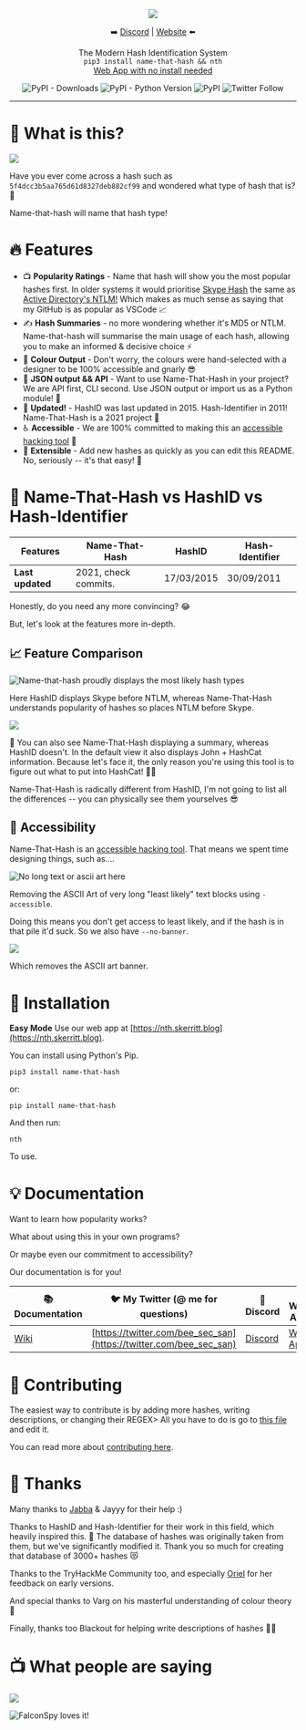 <p align="center">

<img src="logo.gif">
<p align="center">➡️ <a href="https://discord.gg/zYTM3rZM4T">Discord</a> | <a href="https://nth.skerritt.blog">Website</a> ⬅️</p>
<p align="center">The Modern Hash Identification System<br>
<code>pip3 install name-that-hash && nth</code>
  <br>
  <a href="https://nth.skerritt.blog">Web App with no install needed</a>
</p>

<p align="center"><img alt="PyPI - Downloads" src="https://img.shields.io/pypi/dm/name-that-hash"> <img alt="PyPI - Python Version" src="https://img.shields.io/pypi/pyversions/name-that-hash"> <img alt="PyPI" src="https://img.shields.io/pypi/v/name-that-hash"> <img alt="Twitter Follow" src="https://img.shields.io/twitter/follow/bee_sec_san?style=social">
</p>

<hr>


# 🤔 What is this?

![](images/demo_smaller.gif)

Have you ever come across a hash such as `5f4dcc3b5aa765d61d8327deb882cf99` and wondered what type of hash that is? 🤔

Name-that-hash will name that hash type! 

# 🔥 Features
* 📺 **Popularity Ratings** - Name that hash will show you the most popular hashes first. In older systems it would prioritise [Skype Hash](https://en.wikipedia.org/wiki/Skype_security) the same as [Active Directory's NTLM!](https://docs.microsoft.com/en-us/windows-server/security/kerberos/ntlm-overview) Which makes as much sense as saying that my GitHub is as popular as VSCode 📈
* ✍ **Hash Summaries** - no more wondering whether it's MD5 or NTLM. Name-that-hash will summarise the main usage of each hash, allowing you to make an informed & decisive choice ⚡
* 🌈 **Colour Output** - Don't worry, the colours were hand-selected with a designer to be 100% accessible and gnarly 😎
* 🤖 **JSON output && API** - Want to use Name-That-Hash in your project? We are API first, CLI second. Use JSON output or import us as a Python module! 💾
* 👵 **Updated!** - HashID was last updated in 2015. Hash-Identifier in 2011! Name-That-Hash is a 2021 project 🦧
* ♿ **Accessible** - We are 100% committed to making this an [accessible hacking tool](https://skerritt.blog/a11y/) 🙏
* 🎫 **Extensible** - Add new hashes as quickly as you can edit this README. No, seriously -- it's that easy! 🎱

# 🥊 Name-That-Hash vs HashID vs Hash-Identifier

| **Features** | Name-That-Hash | HashID | Hash-Identifier |
| ---- | ---- | ---- | ---- |
| **Last updated** | 2021, check commits. | 17/03/2015 | 30/09/2011 |

Honestly, do you need any more convincing? 😂

But, let's look at the features more in-depth.

## 📈 Feature Comparison

![Name-that-hash proudly displays the most likely hash types](images/example1.png)

Here HashID displays Skype before NTLM, whereas Name-That-Hash understands popularity of hashes so places NTLM before Skype.

![](images/hashid.png)

📕 You can also see Name-That-Hash displaying a summary, whereas HashID doesn't. In the default view it also displays John + HashCat information. Because let's face it, the only reason you're using this tool is to figure out what to put into HashCat! 🐱‍🚀

Name-That-Hash is radically different from HashID, I'm not going to list all the differences -- you can physically see them yourselves 😎

## 💌 Accessibility

Name-That-Hash is an [accessible hacking tool](https://skerritt.blog/a11y/). That means we spent time designing things, such as....

![No long text or ascii art here](images/accessible.png)

Removing the ASCII Art of very long "least likely" text blocks using `-accessible`.

Doing this means you don't get access to least likely, and if the hash is in that pile it'd suck. So we also have `--no-banner`.

![](images/no-banner.png)

Which removes the ASCII art banner.

# 🔨 Installation

**Easy Mode** Use our web app at [https://nth.skerritt.blog](https://nth.skerritt.blog).

You can install using Python's Pip.

```
pip3 install name-that-hash
```

or:

```
pip install name-that-hash
```

And then run:

```
nth
```

To use.

# 💡 Documentation
Want to learn how popularity works?

What about using this in your own programs?

Or maybe even our commitment to accessibility?

Our documentation is for you!

| 📚 **Documentation** | 🐦 **My Twitter (@ me for questions)** | 🎳 **Discord** | 🧩 **Web App**
| --------------- | ----------------------------------- | ---------------- | ---------------- | 
| [Wiki](https://github.com/HashPals/Name-That-Hash/wiki) | [https://twitter.com/bee_sec_san](https://twitter.com/bee_sec_san) | [Discord](https://discord.gg/zYTM3rZM4T) | [Web App](https://nth.skerritt.blog) |

# 🙏 Contributing

The easiest way to contribute is by adding more hashes, writing descriptions, or changing their REGEX> All you have to do is go to [this file](https://github.com/HashPals/Name-That-Hash/blob/main/name_that_hash/hashes.py) and edit it.

You can read more about [contributing here](https://github.com/HashPals/Name-That-Hash/wiki/Contributing).

# 💌 Thanks

Many thanks to [Jabba](https://github.com/JabbaTheBunny) & Jayyy for their help :)

Thanks to HashID and Hash-Identifier for their work in this field, which heavily inspired this. 💝 The database of hashes was originally taken from them, but we've significantly modified it. Thank you so much for creating that database of 3000+ hashes 😻

Thanks to the TryHackMe Community too, and especially [Oriel](https://twitter.com/OrielOrielOriel) for her feedback on early versions.

And special thanks to Varg on his masterful understanding of colour theory 🌈

Finally, thanks too Blackout for helping write descriptions of hashes 🐱‍👤

# 📺 What people are saying
<a href="https://www.youtube.com/watch?v=pems0PD7L2g"><img src="images/xss_rat.png"></img></a>

![FalconSpy loves it!](images/falconspy.png)
